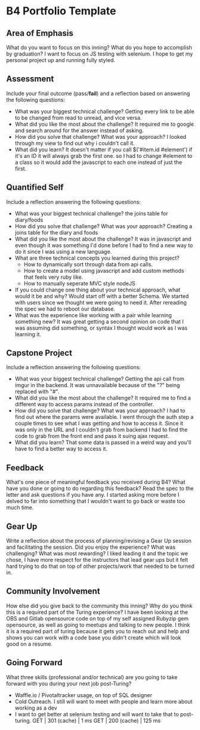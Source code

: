 # B4 Portfolio Template

## Area of Emphasis

What do you want to focus on this inning? What do you hope to accomplish by graduation?
I want to focus on JS testing with selenium. I hope to get my personal project up and running fully styled.
## Assessment

Include your final outcome (pass/**fail**) and a reflection based on answering the following questions:

* What was your biggest technical challenge?
  Getting every link to be able to be changed from read to unread, and vice versa.
* What did you like the most about the challenge?
  It required me to google and search around for the answer instead of asking.
* How did you solve that challenge? What was your approach?
 I looked through my view to find out why i couldn't call it.
* What did you learn?
  It doesn't matter if you call $('#item.id #element') if it's an ID it will always grab the first one. so I had to change #element to a class so it would add the javascript to each one instead of just the first.
## Quantified Self

Include a reflection answering the following questions:

* What was your biggest technical challenge?
  the joins table for diary/foods
* How did you solve that challenge? What was your approach?
  Creating a joins table for the diary and foods
* What did you like the most about the challenge?
  It was in javascript and even though it was something I'd done before I had to find a new way to do it since I was using a new language.
* What are three technical concepts you learned during this project?
  - How to dynamically sort through data from api calls.
  - How to create a model using javascript and add custom methods that feels very ruby like.
  - How to manually seperate MVC style nodeJS
* If you could change one thing about your technical approach, what would it be and why?
  Would start off with a better Schema. We started with users since we thought we were going to need it. After rereading the spec we had to reboot our database.
* What was the experience like working with a pair while learning something new?
 It was great getting a second opinion on code that I was assuming did something, or syntax I thought would work as I was learning it.

## Capstone Project

Include a reflection answering the following questions:

* What was your biggest technical challenge?
 Getting the api call from imgur in the backend. It was unnavailable because of the "?" being replaced with "#".
* What did you like the most about the challenge?
 It required me to find a different way to access params instead of the controller.
* How did you solve that challenge? What was your approach?
 I had to find out where the params were available. I went through the auth step a couple times to see what I was getting and how to access it. Since it was only in the URL and I couldn't grab from backend I had to find the code to grab from the front end and pass it suing ajax request.
* What did you learn?
 That some data is passed in a weird way and you'll have to find a better way to access it.

## Feedback

What's one piece of meaningful feedback you received during B4? What have you done or going to do regarding this feedback?
Read the spec to the letter and ask questions if you have any. I started asking more before I delved to far into something that I wouldn't want to go back or waste too much time.

## Gear Up

Write a reflection about the process of planning/revising a Gear Up session and facilitating the session. Did you enjoy the experience? What was challenging? What was most rewarding?
I liked leading it and the topic we chose, I have more respect for the instructors that lead gear ups but it felt hard trying to do that on top of other projects/work that needed to be turned in.

## Community Involvement

How else did you give back to the community this inning? Why do you think this is a required part of the Turing experience?
I have been looking at the OBS and Gitlab opensource code on top of my self assigned Rubyzip gem opensource, as well as going to meetups and talking to new people. I think it is a required part of turing because it gets you to reach out and help and shows you can work with a code base you didn't create which will look good on a resume.

## Going Forward

What three skills (professional and/or technical) are you going to take forward with you during your next job post-Turing?
- Waffle.io / Pivotaltracker usage, on top of SQL designer
- Cold Outreach. I still will want to meet with people and learn more about working as a dev
- I want to get better at selenium testing and will want to take that to post-turing.
GET | 301 (cache) | 1 ms
GET | 200 (cache) | 125 ms
